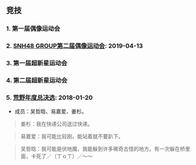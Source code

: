 ## 竞技

### 1. 第一届偶像运动会

### 2. [SNH48 GROUP第二届偶像运动会](https://www.bilibili.com/video/av49215012): 2019-04-13

### 3. 第一届超新星运动会

### 4. 第二届超新星运动会

### 5. [荒野年度总决选](https://www.bilibili.com/video/av18533645): 2018-01-20

  -  成员：吴哲晗、易嘉爱、姜杉。
  
  > 姜杉：我在快递公司送过快递。
  
  > 易嘉爱：我可能比较刚，能站着就不要趴下。
  
  > 吴哲晗：我可能是伏地魔，我能躲到许多稀奇古怪的地方。有一次躲在桥里面，卡死了／（ㄒｏㄒ）／～～

